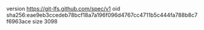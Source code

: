 version https://git-lfs.github.com/spec/v1
oid sha256:eae9eb3ccedeb78bcf18a7a196f096d4767cc4711b5c444fa788b8c7f6963ace
size 3098

